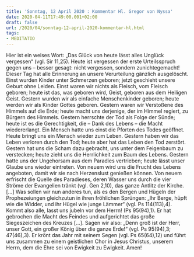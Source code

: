 ```yaml
---
title: 'Sonntag, 12 April 2020 : Kommentar Hl. Gregor von Nyssa'
date: 2020-04-11T17:49:00.001+02:00
draft: false
url: /2020/04/sonntag-12-april-2020-kommentar-hl.html
tags: 
- MEDITATIO
---
```


Hier ist ein weises Wort: „Das Glück von heute lässt alles Unglück vergessen“ (vgl. Sir 11,25). Heute ist vergessen der erste Urteilsspruch gegen uns – besser gesagt: nicht vergessen, sondern zunichtegemacht! Dieser Tag hat alle Erinnerung an unsere Verurteilung gänzlich ausgelöscht. Einst wurden Kinder unter Schmerzen geboren; jetzt geschieht unsere Geburt ohne Leiden. Einst waren wir nichts als Fleisch, vom Fleisch geboren; heute ist das, was geboren wird, Geist, geboren aus dem Heiligen Geist. Gestern wurden wir als einfache Menschenkinder geboren; heute werden wir als Kinder Gottes geboren. Gestern waren wir Verstoßene des Himmels auf die Erde; heute macht uns derjenige, der im Himmel regiert, zu Bürgern des Himmels. Gestern herrschte der Tod als Folge der Sünde; heute ist es die Gerechtigkeit, die – Dank des Lebens – die Macht wiedererlangt. Ein Mensch hatte uns einst die Pforten des Todes geöffnet. Heute bringt uns ein Mensch wieder zum Leben. Gestern haben wir das Leben verloren durch den Tod; heute aber hat das Leben den Tod zerstört. Gestern hat uns die Scham dazu gebracht, uns unter dem Feigenbaum zu verstecken; heute zieht uns die Herrlichkeit zum Baum des Lebens. Gestern hatte uns der Ungehorsam aus dem Paradies vertrieben; heute lässt unser Glaube uns wieder eintreten. Von neuem wird uns die Frucht des Lebens angeboten, damit wir sie nach Herzenslust genießen können. Von neuem erfrischt die Quelle des Paradieses, deren Wasser uns durch die vier Ströme der Evangelien tränkt (vgl. Gen 2,10), das ganze Antlitz der Kirche. \[…\] Was sollen wir nun anderes tun, als es den Bergen und Hügeln der Prophezeiungen gleichzutun in ihren fröhlichen Sprüngen: „Ihr Berge, hüpft wie die Widder, und ihr Hügel wie junge Lämmer“ (vgl. Ps 114(113),4). Kommt also alle, lasst uns jubeln vor dem Herrn! (Ps 95(94),1). Er hat gebrochen die Macht des Feindes und aufgerichtet das große Siegeszeichen des Kreuzes \[…\]. Sagen wir also: „Denn groß ist der Herr, unser Gott, ein großer König über die ganze Erde!“ (vgl. Ps 95(94),3; 47(46),3). Er krönt das Jahr mit seinem Segen (vgl. Ps 65(64),12) und führt uns zusammen zu einem geistlichen Chor in Jesus Christus, unserem Herrn, dem die Ehre sei von Ewigkeit zu Ewigkeit. Amen!